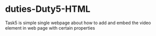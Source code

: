 # duties-Duty5-HTML


Task5 is simple single webpage about how to add and embed the video element in web page with certain properties